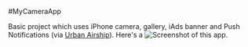 #MyCameraApp

Basic project which uses iPhone camera, gallery, iAds banner and Push Notifications (via [Urban Airship](http://docs.urbanairship.com/build/ios.html)). Here's a ![Screenshot](http://i.imgur.com/WxUrNtK.jpg) of this app.

